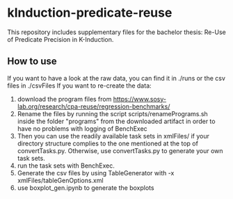 # kInduction-predicate-reuse
This repository includes supplementary files for the bachelor thesis: Re-Use of Predicate Precision in K-Induction.

## How to use

If you want to have a look at the raw data, you can find it in ./runs or the csv files in ./csvFiles
If you want to re-create the data:
1. download the program files from https://www.sosy-lab.org/research/cpa-reuse/regression-benchmarks/
2. Rename the files by running the script scripts/renamePrograms.sh inside the folder "programs" from the downloaded artifact in order to have no problems with logging of BenchExec
3. Then you can use the readily available task sets in xmlFiles/ if your directory structure complies to the one mentioned at the top of convertTasks.py. Otherwise, use convertTasks.py to generate your own task sets.
4. run the task sets with BenchExec.
5. Generate the csv files by using TableGenerator with -x xmlFiles/tableGenOptions.xml
6. use boxplot_gen.ipynb to generate the boxplots